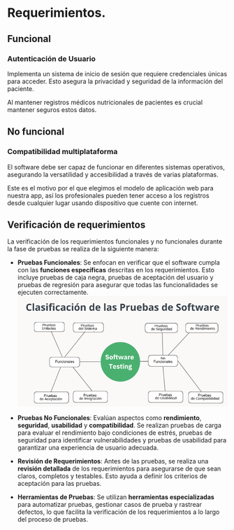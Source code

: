 # Requerimientos.

## Funcional
### Autenticación de Usuario
Implementa un sistema de inicio de sesión que requiere credenciales únicas para acceder. Esto asegura la privacidad y seguridad de la información del paciente.

Al mantener registros médicos nutricionales de pacientes es crucial mantener seguros estos datos.

## No funcional
### Compatibilidad multiplataforma
El software debe ser capaz de funcionar en diferentes sistemas operativos, asegurando la versatilidad y accesibilidad a través de varias plataformas.

Este es el motivo por el que elegimos el modelo de aplicación web para nuestra app, así los profesionales pueden tener acceso a los registros desde cualquier lugar usando dispositivo que cuente con internet.


## Verificación de requerimientos
La verificación de los requerimientos funcionales y no funcionales durante la fase de pruebas se realiza de la siguiente manera:

- **Pruebas Funcionales**: Se enfocan en verificar que el software cumpla con las **funciones específicas** descritas en los requerimientos. Esto incluye pruebas de caja negra, pruebas de aceptación del usuario y pruebas de regresión para asegurar que todas las funcionalidades se ejecuten correctamente.
![TESTING](../Recursos/SOFTWARE-TESTING.png)
- **Pruebas No Funcionales**: Evalúan aspectos como **rendimiento**, **seguridad**, **usabilidad** y **compatibilidad**. Se realizan pruebas de carga para evaluar el rendimiento bajo condiciones de estrés, pruebas de seguridad para identificar vulnerabilidades y pruebas de usabilidad para garantizar una experiencia de usuario adecuada.

- **Revisión de Requerimientos**: Antes de las pruebas, se realiza una **revisión detallada** de los requerimientos para asegurarse de que sean claros, completos y testables. Esto ayuda a definir los criterios de aceptación para las pruebas.

- **Herramientas de Pruebas**: Se utilizan **herramientas especializadas** para automatizar pruebas, gestionar casos de prueba y rastrear defectos, lo que facilita la verificación de los requerimientos a lo largo del proceso de pruebas.